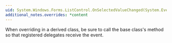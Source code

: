 ```yaml
---
uid: System.Windows.Forms.ListControl.OnSelectedValueChanged(System.EventArgs)
additional_notes.overrides: *content
---
```


<p>When overriding <xref href="System.Windows.Forms.ListControl.OnSelectedValueChanged(System.EventArgs)"></xref> in a derived class, be sure to call the base class's <xref href="System.Windows.Forms.ListControl.OnSelectedValueChanged(System.EventArgs)"></xref> method so that registered delegates receive the event.</p>


